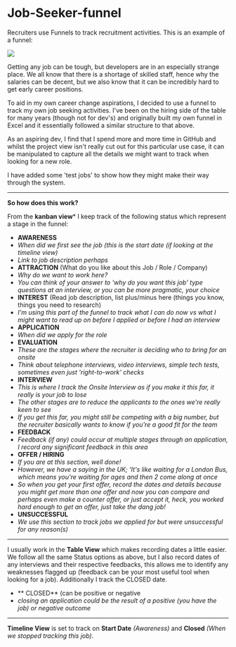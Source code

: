 # Job-Seeker-funnel

Recruiters use Funnels to track recruitment activities. This is an example of a funnel: 

![](https://resources.workable.com/wp-content/uploads/2021/10/Untitled-presentation.png)

Getting any job can be tough, but developers are in an especially strange place. We all know that there is a shortage of skilled staff, hence why the salaries can be decent, but we also know that it can be incredibly hard to get early career positions. 

To aid in my own career change aspirations, I decided to use a funnel to track my own job seeking activities. I've been on the hiring side of the table for many years (though not for dev's) and originally built my own funnel in Excel and it essentially followed a similar structure to that above. 

As an aspiring dev, I find that I spend more and more time in GitHub and whilst the project view isn't really cut out for this particular use case, it can be manipulated to capture all the details we might want to track when looking for a new role.

I have added some 'test jobs' to show how they might make their way through the system.

___

**So how does this work?**

From the **kanban view*** I keep track of the following status which represent a stage in the funnel: 

- **AWARENESS**
- _When did we first see the job (this is the start date (if looking at the timeline view)_
- _Link to job description perhaps_
- **ATTRACTION** (What do you like about this Job / Role / Company)
- _Why do we want to work here?_
- _You can think of your answer to 'why do you want this job' type questions at an interview, or you can be more pragmatic, your choice_
- **INTEREST** (Read job description, list plus/minus here (things you know, things you need to research)
- _I'm using this part of the funnel to track what I can do now vs what I might want to read up on before I applied or before I had an interview_
- **APPLICATION**
- _When did we apply for the role_
- **EVALUATION**
- _These are the stages where the recruiter is deciding who to bring for an onsite_
- _Think about telephone interviews, video interviews, simple tech tests, sometimes even just 'right-to-work' checks_
- **INTERVIEW**
- _This is where I track the Onsite Interview as if you make it this far, it really is your job to lose_
- _The other stages are to reduce the applicants to the ones we're really keen to see_
- _If you get this far, you might still be competing with a big number, but the recruiter basically wants to know if you're a good fit for the team_
- **FEEDBACK**
- _Feedback (if any) could occur at multiple stages through an application, I record any significant feedback in this area_
- **OFFER / HIRING**
- _If you are at this section, well done!_ 
- _However, we have a saying in the UK; 'It's like waiting for a London Bus, which means you're waiting for ages and then 2 come along at once_
- _So when you get your first offer, record the dates and details because you might get more than one offer and now you can compare and perhaps even make a counter offer, or just accept it, heck, you worked hard enough to get an offer, just take the dang job!_
- **UNSUCCESSFUL**
- _We use this section to track jobs we applied for but were unsuccessful for any reason(s)_

___

I usually work in the **Table View** which makes recording dates a little easier. We follow all the same Status options as above, but I also record dates of any interviews and their respective feedbacks, this allows me to identify any weaknesses flagged up (feedback can be your most useful tool when looking for a job). Additionally I track the CLOSED date. 

- ** CLOSED** (can be positive or negative
- _closing an application could be the result of a positive (you have the job) or negative outcome_ 

___

**Timeline View** is set to track on **Start Date** _(Awareness)_ and **Closed** _(When we stopped tracking this job)_.
